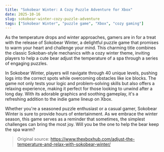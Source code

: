 ```yaml
---
title: "Sokobear Winter: A Cozy Puzzle Adventure for Xbox"
date: 2025-10-16
slug: sokobear-winter-cozy-puzzle-adventure
tags: ["Sokobear Winter", "puzzle game", "Xbox", "cozy gaming"]
---
```

As the temperature drops and winter approaches, gamers are in for a treat with the release of Sokobear Winter, a delightful puzzle game that promises to warm your heart and challenge your mind. This charming title combines the classic Sokoban-style mechanics with a cozy winter theme, inviting players to help a cute bear adjust the temperature of a spa through a series of engaging puzzles.

In Sokobear Winter, players will navigate through 40 unique levels, pushing logs into the correct spots while overcoming obstacles like ice blocks. The game not only tests your logic and problem-solving skills but also offers a relaxing experience, making it perfect for those looking to unwind after a long day. With its adorable graphics and soothing gameplay, it's a refreshing addition to the indie game lineup on Xbox.

Whether you're a seasoned puzzle enthusiast or a casual gamer, Sokobear Winter is sure to provide hours of entertainment. As we embrace the winter season, this game serves as a reminder that sometimes, the simplest challenges can bring the most joy. Will you be the one to help the bear keep the spa warm?

> Original source: https://www.thexboxhub.com/adjust-the-temperature-and-relax-with-sokobear-winter/